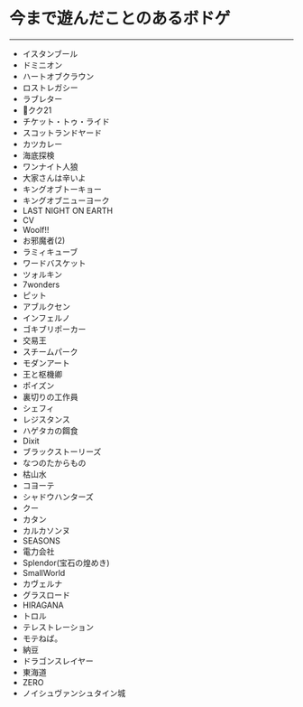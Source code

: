 # 今まで遊んだことのあるボドゲ
---  

- イスタンブール
- ドミニオン　　
- ハートオブクラウン　　
- ロストレガシー
- ラブレター
- クク21
- チケット・トゥ・ライド
- スコットランドヤード
- カツカレー
- 海底探検
- ワンナイト人狼
- 大家さんは辛いよ
- キングオブトーキョー
- キングオブニューヨーク
- LAST NIGHT ON EARTH
- CV
- Woolf!!
- お邪魔者(2)
- ラミィキューブ
- ワードバスケット
- ツォルキン
- 7wonders
- ピット
- アブルクセン
- インフェルノ
- ゴキブリポーカー
- 交易王
- スチームパーク
- モダンアート
- 王と枢機卿
- ポイズン
- 裏切りの工作員
- シェフィ
- レジスタンス
- ハゲタカの餌食
- Dixit
- ブラックストーリーズ
- なつのたからもの
- 枯山水
- コヨーテ
- シャドウハンターズ
- クー
- カタン
- カルカソンヌ
- SEASONS
- 電力会社
- Splendor(宝石の煌めき)
- SmallWorld
- カヴェルナ
- グラスロード
- HIRAGANA
- トロル
- テレストレーション
- モテねば。
- 納豆
- ドラゴンスレイヤー
- 東海道
- ZERO
- ノイシュヴァンシュタイン城
